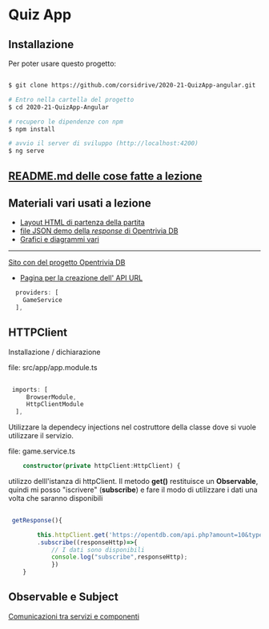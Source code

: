 # Quiz App

## Installazione

Per poter usare questo progetto:

```bash

$ git clone https://github.com/corsidrive/2020-21-QuizApp-angular.git

# Entro nella cartella del progetto
$ cd 2020-21-QuizApp-Angular

# recupero le dipendenze con npm
$ npm install

# avvio il server di sviluppo (http://localhost:4200)
$ ng serve

```


## [README.md delle cose fatte a lezione](./__docs__/README.angular.md)

## Materiali vari usati a lezione

- [Layout HTML di partenza della partita](./__docs__/index.html)
- [file JSON demo della *response* di Opentrivia DB](./__docs__/response.json)
- [Grafici e diagrammi vari](./__docs__/png/angular_quiz.component.png)

---

[Sito con del progetto Opentrivia DB](https://opentdb.com/)
- [Pagina per la creazione dell' API URL](https://opentdb.com/api_config.php)


```typescript
  providers: [
    GameService
  ],

```

## HTTPClient

Installazione / dichiarazione  

file: src/app/app.module.ts

```typescript
 
 imports: [
     BrowserModule,
     HttpClientModule 
  ],

```

Utilizzare la dependecy injections nel costruttore della classe dove si vuole utilizzare il servizio.

file: game.service.ts
```typescript
    constructor(private httpClient:HttpClient) { 
```

utilizzo delll'istanza di httpClient.
Il metodo **get()** restituisce un **Observable**, 
quindi mi posso "iscrivere" (**subscribe**) e fare il modo di utilizzare i dati una volta che saranno disponibili 

```typescript
 
 getResponse(){

        this.httpClient.get('https://opentdb.com/api.php?amount=10&type=multiple')
        .subscribe((responseHttp)=>{
            // I dati sono disponibili
            console.log("subscribe",responseHttp);
            })
    }

```

## Observable e Subject

[Comunicazioni tra servizi e componenti](https://jasonwatmore.com/post/2019/02/07/angular-7-communicating-between-components-with-observable-subject)


